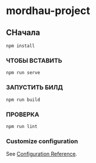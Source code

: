 # mordhau-project

## СНачала
```
npm install
```

### ЧТОБЫ ВСТАВИТЬ
```
npm run serve
```

### ЗАПУСТИТЬ БИЛД
```
npm run build
```

### ПРОВЕРКА
```
npm run lint
```

### Customize configuration
See [Configuration Reference](https://cli.vuejs.org/config/).
